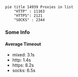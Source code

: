 
```mermaid
pie title 14939 Proxies in list
    "HTTP" : 11163
    "HTTPS": 2121
    "SOCKS" : 2344
```

### Some Info
#### Average Timeout

- mixed: 3.1s
- http: 1.4s
- https: 8.2s
- socks: 6.5s